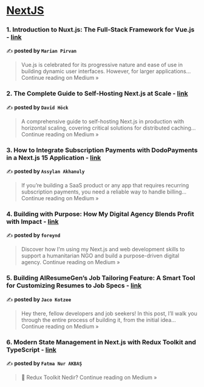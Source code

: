 
<h1><a href=https://medium.com/tag/nextjs/recommended target="_blank" rel="noopener noreferrer">NextJS</a></h1>
<h3>1. Introduction to Nuxt.js: The Full-Stack Framework for Vue.js - <a href="https://medium.com/@pirvan.marian/introduction-to-nuxt-js-the-full-stack-framework-for-vue-js-7b3ffe844dd3?source=rss------nextjs-5" target="_blank" rel="noopener noreferrer">link</a></h3>

✍️ **posted by `Marian Pirvan`**

<blockquote>Vue.js is celebrated for its progressive nature and ease of use in building dynamic user interfaces. However, for larger applications…
Continue reading on Medium »</blockquote>

<h3>2. The Complete Guide to Self-Hosting Next.js at Scale - <a href="https://dlhck.medium.com/the-complete-guide-to-self-hosting-next-js-at-scale-39da298e90f2?source=rss------nextjs-5" target="_blank" rel="noopener noreferrer">link</a></h3>

✍️ **posted by `David Höck`**

<blockquote>A comprehensive guide to self-hosting Next.js in production with horizontal scaling, covering critical solutions for distributed caching…
Continue reading on Medium »</blockquote>

<h3>3. How to Integrate Subscription Payments with DodoPayments in a Next.js 15 Application - <a href="https://medium.com/@assylan.akhanuly/how-to-integrate-subscription-payments-with-dodopayments-in-a-next-js-15-application-602ceff2962c?source=rss------nextjs-5" target="_blank" rel="noopener noreferrer">link</a></h3>

✍️ **posted by `Assylan Akhanuly`**

<blockquote>If you’re building a SaaS product or any app that requires recurring subscription payments, you need a reliable way to handle billing…
Continue reading on Medium »</blockquote>

<h3>4. Building with Purpose: How My Digital Agency Blends Profit with Impact - <a href="https://medium.com/@foreynd/building-with-purpose-how-my-digital-agency-blends-profit-with-impact-e2e694adbad0?source=rss------nextjs-5" target="_blank" rel="noopener noreferrer">link</a></h3>

✍️ **posted by `foreynd`**

<blockquote>Discover how I’m using my Next.js and web development skills to support a humanitarian NGO and build a purpose-driven digital agency.
Continue reading on Medium »</blockquote>

<h3>5. Building AIResumeGen’s Job Tailoring Feature: A Smart Tool for Customizing Resumes to Job Specs - <a href="https://medium.com/@jakwakwa/building-airesumegens-job-tailoring-feature-a-smart-tool-for-customizing-resumes-to-job-specs-ed5d5dbc0868?source=rss------nextjs-5" target="_blank" rel="noopener noreferrer">link</a></h3>

✍️ **posted by `Jaco Kotzee`**

<blockquote>Hey there, fellow developers and job seekers! In this post, I’ll walk you through the entire process of building it, from the initial idea…
Continue reading on Medium »</blockquote>

<h3>6. Modern State Management in Next.js with Redux Toolkit and TypeScript - <a href="https://medium.com/@fatmanurakbas1998/modern-state-management-in-next-js-with-redux-toolkit-and-typescript-eb398031cba1?source=rss------nextjs-5" target="_blank" rel="noopener noreferrer">link</a></h3>

✍️ **posted by `Fatma Nur AKBAŞ`**

<blockquote>📌 Redux Toolkit Nedir?
Continue reading on Medium »</blockquote>

